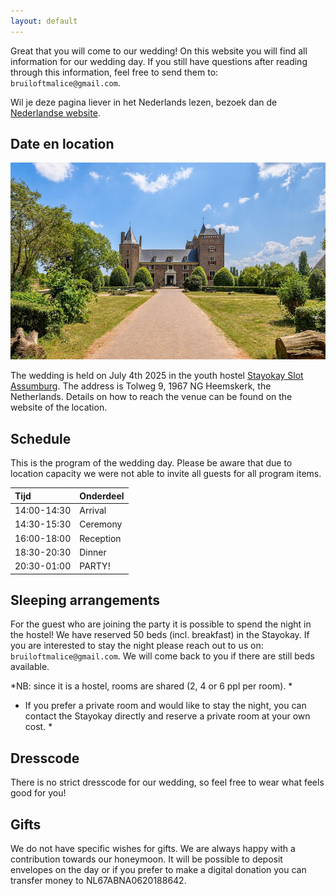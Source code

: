 ```yaml
---
layout: default
---
```


Great that you will come to our wedding!
On this website you will find all information for our wedding day.
If you still have questions after reading through this information, feel free to send them to: `bruiloftmalice@gmail.com`.

Wil je deze pagina liever in het Nederlands lezen, bezoek dan de [Nederlandse website](index.md).

## Date en location 

![Slot Assumburg](images/kasteel_small.jpg)

The wedding is held on July 4th 2025 in the youth hostel [Stayokay Slot Assumburg](https://www.stayokay.com/en/hostel/heemskerk).
The address is Tolweg 9, 1967 NG Heemskerk, the Netherlands.
Details on how to reach the venue can be found on the website of the location.

## Schedule
This is the program of the wedding day. Please be aware that due to location capacity we were not able to invite all guests for all program items.

| Tijd            | Onderdeel         |
|:----------------|:------------------|
| 14:00-14:30     | Arrival           |
| 14:30-15:30     | Ceremony          |
| 16:00-18:00     | Reception         |
| 18:30-20:30     | Dinner            |
| 20:30-01:00     | PARTY!            |

## Sleeping arrangements
For the guest who are joining the party it is possible to spend the night in the hostel! 
We have reserved 50 beds (incl. breakfast) in the Stayokay. 
If you are interested to stay the night please reach out to us on: `bruiloftmalice@gmail.com`.
We will come back to you if there are still beds available. 

*NB: since it is a hostel, rooms are shared (2, 4 or 6 ppl per room). *
* If you prefer a private room and would like to stay the night, you can contact the Stayokay directly and reserve a private room at your own cost. * 

## Dresscode
There is no strict dresscode for our wedding, so feel free to wear what feels good for you!

## Gifts
We do not have specific wishes for gifts. We are always happy with a contribution towards our honeymoon. 
It will be possible to deposit envelopes on the day or if you prefer to make a digital donation you can transfer money to NL67ABNA0620188642.
